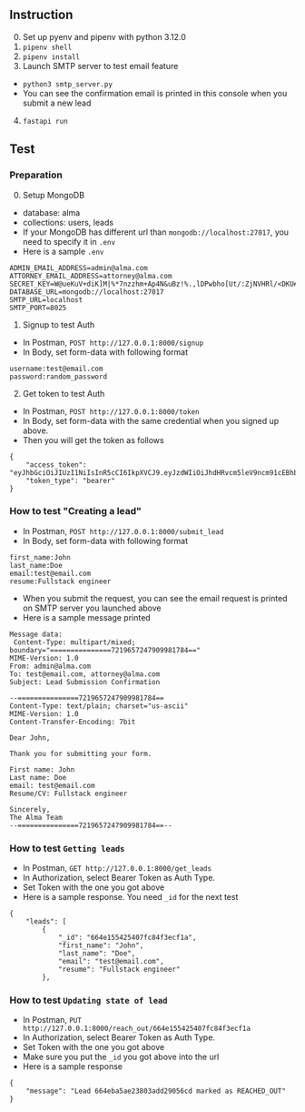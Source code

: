 ## Instruction

0. Set up pyenv and pipenv with python 3.12.0
1. `pipenv shell`
2. `pipenv install`
3. Launch SMTP server to test email feature
- `python3 smtp_server.py`
- You can see the confirmation email is printed in this console when you submit a new lead
4. `fastapi run`

## Test

### Preparation
0. Setup MongoDB
- database: alma
- collections: users, leads
- If your MongoDB has different url than `mongodb://localhost:27017`, you need to specify it in `.env`
- Here is a sample `.env`
```
ADMIN_EMAIL_ADDRESS=admin@alma.com
ATTORNEY_EMAIL_ADDRESS=attorney@alma.com
SECRET_KEY=W@ueKuV+diK]M|%*7nzzhm+Ap4N&uBz!%.,lDPwbho[Ut/:ZjNVHRl/<DKU#4s!
DATABASE_URL=mongodb://localhost:27017
SMTP_URL=localhost
SMTP_PORT=8025
```
1. Signup to test Auth
- In Postman, `POST http://127.0.0.1:8000/signup`
- In Body, set form-data with following format
```
username:test@email.com
password:random_password
```

2. Get token to test Auth
- In Postman, `POST http://127.0.0.1:8000/token`
- In Body, set form-data with the same credential when you signed up above.
- Then you will get the token as follows
```
{
    "access_token": "eyJhbGciOiJIUzI1NiIsInR5cCI6IkpXVCJ9.eyJzdWIiOiJhdHRvcm5leV9ncm91cEBhbG1hLmNvbSIsImV4cCI6MTcxNjQ0Mjg5Mn0.hQX0pL5saaWrXOcbw2j0eVQuDup59kGGMdoQUXlBM20",
    "token_type": "bearer"
}
```


### How to test "Creating a lead"
- In Postman, `POST http://127.0.0.1:8000/submit_lead`
- In Body, set form-data with following format
```
first_name:John
last_name:Doe
email:test@email.com
resume:Fullstack engineer
```
- When you submit the request, you can see the email request is printed on SMTP server you launched above 
- Here is a sample message printed
```
Message data:
 Content-Type: multipart/mixed; boundary="===============7219657247909981784=="
MIME-Version: 1.0
From: admin@alma.com
To: test@email.com, attorney@alma.com
Subject: Lead Submission Confirmation

--===============7219657247909981784==
Content-Type: text/plain; charset="us-ascii"
MIME-Version: 1.0
Content-Transfer-Encoding: 7bit

Dear John,

Thank you for submitting your form.

First name: John
Last name: Doe
email: test@email.com
Resume/CV: Fullstack engineer

Sincerely,
The Alma Team
--===============7219657247909981784==--
```

### How to test `Getting leads`
- In Postman, `GET http://127.0.0.1:8000/get_leads`
- In Authorization, select Bearer Token as Auth Type.
- Set Token with the one you got above
- Here is a sample response. You need `_id` for the next test 
```
{
    "leads": [
        {
            "_id": "664e155425407fc84f3ecf1a",
            "first_name": "John",
            "last_name": "Doe",
            "email": "test@email.com",
            "resume": "Fullstack engineer"
        },
```


### How to test `Updating state of lead`
- In Postman, `PUT http://127.0.0.1:8000/reach_out/664e155425407fc84f3ecf1a`
- In Authorization, select Bearer Token as Auth Type.
- Set Token with the one you got above
- Make sure you put the `_id` you got above into the url
- Here is a sample response
```
{
    "message": "Lead 664eba5ae23803add29056cd marked as REACHED_OUT"
}
```